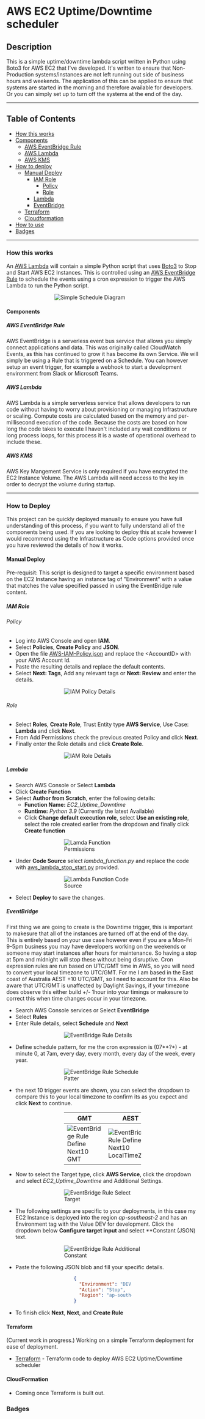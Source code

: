 # AWS EC2 Uptime/Downtime scheduler

## Description

This is a simple uptime/downtime lambda script written in Python using Boto3 for AWS EC2 that I've developed. It's written to ensure that Non-Production systems/instances are not left running out side of business hours and weekends.
The application of this can be applied to ensure that systems are started in the morning and therefore available for developers. Or you can simply set up to turn off the systems at the end of the day.

---

## Table of Contents

* [How this works](#how-this-works)
* [Components](#components)
  * [AWS EventBridge Rule](#aws-eventbridge-rule)
  * [AWS Lambda](#aws-lambda)
  * [AWS KMS](#aws-kms)
* [How to deploy](#how-to-deploy)
  * [Manual Deploy](#manual-deploy)
    * [IAM Role](#iam-role)
      * [Policy](#policy)
      * [Role](#role)
    * [Lambda](#lambda)
    * [EventBridge](#eventbridge)
  * [Terraform](#terraform)
  * [Cloudformation](#cloudformation)
* [How to use](#how-to-use)
* [Badges](#badges)

---

### How this works

An [AWS Lambda](https://aws.amazon.com/lambda/) will contain a simple Python script that uses [Boto3](https://boto3.amazonaws.com/v1/documentation/api/latest/index.html) to Stop and Start AWS EC2 Instances. This is controlled using an [AWS EventBridge Rule](https://docs.aws.amazon.com/eventbridge/latest/userguide/eb-rules.html) to schedule the events using a cron expression to trigger the AWS Lambda to run the Python script.

<div style="margin-left: auto;
            margin-right: auto;
            width: 50%">

![Simple Schedule Diagram](./images/Schedule-Uptime_Downtime.drawio.png?raw-true)
</div>

#### Components

##### AWS EventBridge Rule

AWS EventBridge is a serverless event bus service that allows you simply connect applications and data. This was originally called CloudWatch Events, as this has continued to grow it has become its own Service. We will simply be using a Rule that is triggered on a Schedule. You can however setup an event trigger, for example a webhook to start a development environment from Slack or Microsoft Teams.

##### AWS Lambda

AWS Lambda is a simple serverless service that allows developers to run code without having to worry about provisioning or managing Infrastructure or scaling. Compute costs are calculated based on the memory and per-millisecond execution of the code. Because the costs are based on how long the code takes to execute I haven't included any wait conditions or long process loops, for this process it is a waste of operational overhead to include these.

##### AWS KMS

AWS Key Mangement Service is only required if you have encrypted the EC2 Instance Volume. The AWS Lambda will need access to the key in order to decrypt the volume during startup.

---

### How to Deploy

This project can be quickly deployed manually to ensure you have full understanding of this process, if you want to fully understand all of the components being used. If you are looking to deploy this at scale however I would recommend using the Infrastructure as Code options provided once you have reviewed the details of how it works.

#### Manual Deploy

Pre-requisit: This script is designed to target a specific environment based on the EC2 Instance having an instance tag of "Environment" with a value that matches the value specified passed in using the EventBridge rule content.

##### IAM Role

###### Policy

* Log into AWS Console and open **IAM**.
* Select **Policies**, **Create Policy** and **JSON**.
* Open the file [AWS-IAM-Policy.json](AWS-IAM-Policy.json) and replace the \<AccountID> with your AWS Account Id.
* Paste the resulting details and replace the default contents.
* Select **Next: Tags**, Add any relevant tags or **Next: Review** and enter the details.

<div style="margin-left: auto;
            margin-right: auto;
            width: 40%">

![IAM Policy Details](./images/iam-policy-review.png)
</div>

###### Role

* Select **Roles**, **Create Role**, Trust Entity type **AWS Service**, Use Case: **Lambda** and click **Next**.
* From Add Permissions check the previous created Policy and click **Next**.
* Finally enter the Role details and click **Create Role**.

<div style="margin-left: auto;
            margin-right: auto;
            width: 40%">

![IAM Role Details](./images/iam-role-review.png)
</div>

##### Lambda

* Search AWS Console or Select **Lambda**
* Click **Create Function**
* Select **Author from Scratch**, enter the following details:
  * **Function Name:** *EC2_Uptime_Downtime*
  * **Runtime:** *Python 3.9* (Currently the latest Available)
  * Click **Change default execution role**, select **Use an existing role**, select the role created earlier from the dropdown and finally click **Create function**

<div style="margin-left: auto;
            margin-right: auto;
            width: 40%">

![Lamda Function Permissions](./images/lambda-function-permissions.png)
</div>

* Under **Code Source** select *lambda_function.py* and replace the code with [aws_lambda_stop_start.py](./aws_lambda_stop_start.py) provided.

<div style="margin-left: auto;
            margin-right: auto;
            width: 40%">

![Lambda Function Code Source](./images/lambda-function-code-source.png)
</div>

* Select **Deploy** to save the changes.

##### EventBridge

First thing we are going to create is the Downtime trigger, this is important to makesure that all of the instances are turned off at the end of the day.
This is entirely based on your use case however even if you are a Mon-Fri 9-5pm business you may have developers working on the weekends or someone may start instances after hours for maintenance. So having a stop at 5pm and midnight will stop these without being disruptive.
Cron expression rules are run based on UTC/GMT time in AWS, so you will need to convert your local timezone to UTC/GMT. For me I am based in the East coast of Australia AEST +10 UTC/GMT, so I need to account for this. Also be aware that UTC/GMT is unaffected by Daylight Savings, if your timezone does observe this either build +/- 1hour into your timings or makesure to correct this when time changes occur in your timezone.

* Search AWS Console services or Select **EventBridge**
* Select **Rules**
* Enter Rule details, select **Schedule** and **Next**

<div style="margin-left: auto;
            margin-right: auto;
            width: 40%">

![EventBridge Rule Details](./images/eventbridge-rule-define-rule-detail.png)
</div>

* Define schedule pattern, for me the cron expression is (07\*\*\?\*) - at minute 0, at 7am, every day, every month, every day of the week, every year.

<div style="margin-left: auto;
            margin-right: auto;
            width: 40%">

![EventBridge Rule Schedule Patter](./images/eventbridge-rule-define-rule-schedule.png)
</div>

* the next 10 trigger events are shown, you can select the dropdown to compare this to your local timezone to confirm its as you expect and click **Next** to continue.

<div style="margin-left: auto;
            margin-right: auto;
            width: 40%">

| GMT | AEST |
|-----|------|
|![EventBridge Rule Define Next10 GMT](./images/eventbridge-rule-define-rule-next10-gmt.png) | ![EventBridge Rule Define Next10 LocalTimeZone](./images/eventbridge-rule-define-rule-next10-ltz.png)
</div>

* Now to select the Target type, click **AWS Service**, click the dropdown and select *EC2_Uptime_Downtime* and Additional Settings.

<div style="margin-left: auto;
            margin-right: auto;
            width: 40%">

![EventBridge Rule Select Target](./images/eventbridge-rule-select-target.png)
</div>

* The following settings are specific to your deployments, in this case my EC2 Instance is deployed into the region *ap-southeast-2* and has an Environment tag with the Value DEV for development. Click the dropdown below **Configure target input** and select **Constant (JSON) text.

<div style="margin-left: auto;
            margin-right: auto;
            width: 40%">

![EventBridge Rule Additional Constant](./images/eventbridge-rule-select-target-additional-constant-json.png)
</div>

* Paste the following JSON blob and fill your specific details.

<div style="margin-left: auto;
            margin-right: auto;
            width: 30%">

```json
{
  "Environment": "DEV",
  "Action": "Stop",
  "Region": "ap-southeast-2"
}
```

</div>

* To finish click **Next**, **Next**, and **Create Rule**

#### Terraform

(Current work in progress.)
Working on a simple Terraform deployment for ease of deployment.
 
* [Terraform](./uptime_downtime/terraform/README.md) - Terraform code to deploy AWS EC2 Uptime/Downtime scheduler

#### CloudFormation

* Coming once Terraform is built out.

### Badges
